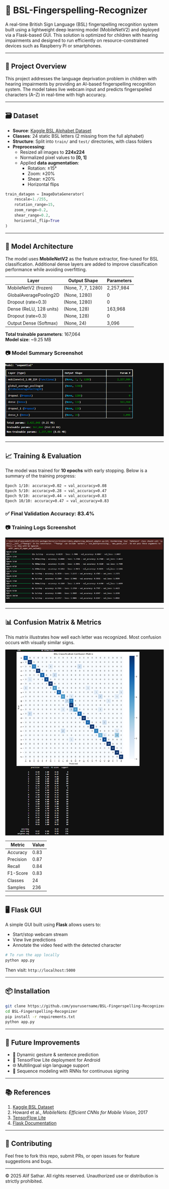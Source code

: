 # 🤟 BSL-Fingerspelling-Recognizer

A real-time British Sign Language (BSL) fingerspelling recognition system built using a lightweight deep learning model (MobileNetV2) and deployed via a Flask-based GUI. This solution is optimized for children with hearing impairments and designed to run efficiently on resource-constrained devices such as Raspberry Pi or smartphones.

---

## 📌 Project Overview

This project addresses the language deprivation problem in children with hearing impairments by providing an AI-based fingerspelling recognition system. The model takes live webcam input and predicts fingerspelled characters (A–Z) in real-time with high accuracy.

---

## 🗃️ Dataset

- **Source**: [Kaggle BSL Alphabet Dataset](https://www.kaggle.com/datasets/)
- **Classes**: 24 static BSL letters (2 missing from the full alphabet)
- **Structure**: Split into `train/` and `test/` directories, with class folders
- **Preprocessing**:
  - Resized all images to **224x224**
  - Normalized pixel values to **[0, 1]**
  - Applied **data augmentation**:
    - Rotation: ±15°
    - Zoom: ±20%
    - Shear: ±20%
    - Horizontal flips

```python
train_datagen = ImageDataGenerator(
    rescale=1./255,
    rotation_range=15,
    zoom_range=0.2,
    shear_range=0.2,
    horizontal_flip=True
)
```

---

## 🧠 Model Architecture

The model uses **MobileNetV2** as the feature extractor, fine-tuned for BSL classification. Additional dense layers are added to improve classification performance while avoiding overfitting.

| Layer                    | Output Shape    | Parameters  |
|-------------------------|------------------|-------------|
| MobileNetV2 (frozen)    | (None, 7, 7, 1280) | 2,257,984   |
| GlobalAveragePooling2D  | (None, 1280)     | 0           |
| Dropout (rate=0.3)      | (None, 1280)     | 0           |
| Dense (ReLU, 128 units) | (None, 128)      | 163,968     |
| Dropout (rate=0.3)      | (None, 128)      | 0           |
| Output Dense (Softmax)  | (None, 24)       | 3,096       |

**Total trainable parameters**: 167,064  
**Model size**: ~9.25 MB

### 📷 Model Summary Screenshot  
![Model Summary](images/model_summary.png)

---

## 📈 Training & Evaluation

The model was trained for **10 epochs** with early stopping. Below is a summary of the training progress:

```plaintext
Epoch 1/10: accuracy=0.02 → val_accuracy=0.08
Epoch 5/10: accuracy=0.28 → val_accuracy=0.47
Epoch 9/10: accuracy=0.44 → val_accuracy=0.83
Epoch 10/10: accuracy=0.47 → val_accuracy=0.83
```

### ✅ Final Validation Accuracy: **83.4%**

### 📷 Training Logs Screenshot  
![Training Logs](images/training_logs.png)

---

## 📊 Confusion Matrix & Metrics

This matrix illustrates how well each letter was recognized. Most confusion occurs with visually similar signs.

![Confusion Matrix](images/confusion_matrix.png)

| Metric      | Value |
|-------------|-------|
| Accuracy    | 0.83  |
| Precision   | 0.87  |
| Recall      | 0.84  |
| F1-Score    | 0.83  |
| Classes     | 24    |
| Samples     | 236   |

---

## 🖥️ Flask GUI

A simple GUI built using **Flask** allows users to:
- Start/stop webcam stream
- View live predictions
- Annotate the video feed with the detected character

```bash
# To run the app locally
python app.py
```

Then visit: `http://localhost:5000`

---

## 📦 Installation

```bash
git clone https://github.com/yourusername/BSL-Fingerspelling-Recognizer.git
cd BSL-Fingerspelling-Recognizer
pip install -r requirements.txt
python app.py
```

---

## 🚀 Future Improvements

- 🔁 Dynamic gesture & sentence prediction  
- 📱 TensorFlow Lite deployment for Android  
- 🌐 Multilingual sign language support  
- 🧠 Sequence modeling with RNNs for continuous signing  

---

## 📚 References

1. [Kaggle BSL Dataset](https://www.kaggle.com/datasets/)
2. Howard et al., *MobileNets: Efficient CNNs for Mobile Vision*, 2017  
3. [TensorFlow Lite](https://www.tensorflow.org/lite/guide)  
4. [Flask Documentation](https://flask.palletsprojects.com/)

---

## 🤝 Contributing

Feel free to fork this repo, submit PRs, or open issues for feature suggestions and bugs.

---

© 2025 Alif Sathar. All rights reserved.
Unauthorized use or distribution is strictly prohibited.
